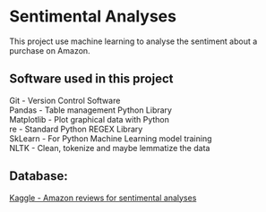 # Sentimental Analyses

This project use machine learning to analyse the sentiment about a purchase on Amazon.

## Software used in this project

Git - Version Control Software \
Pandas - Table management Python Library \
Matplotlib - Plot graphical data with Python \
re - Standard Python REGEX Library \
SkLearn - For Python Machine Learning model training \
NLTK - Clean, tokenize and maybe lemmatize the data

## Database:

[Kaggle - Amazon reviews for sentimental analyses](https://www.kaggle.com/datasets/bittlingmayer/amazonreviews)
